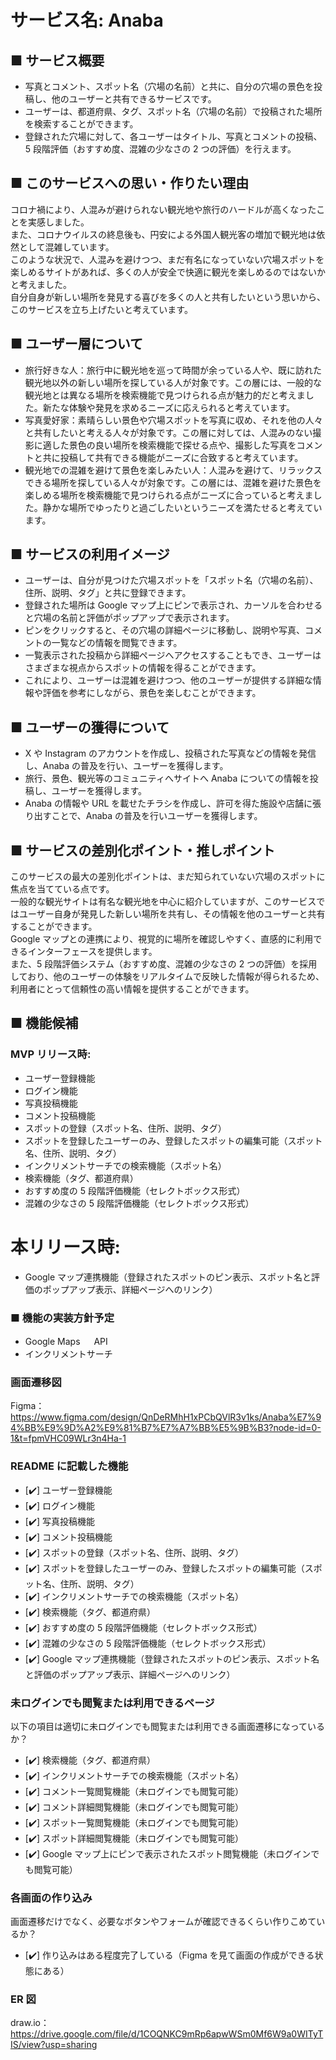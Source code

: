 # サービス名: Anaba



## ■ サービス概要

- 写真とコメント、スポット名（穴場の名前）と共に、自分の穴場の景色を投稿し、他のユーザーと共有できるサービスです。
- ユーザーは、都道府県、タグ、スポット名（穴場の名前）で投稿された場所を検索することができます。
- 登録された穴場に対して、各ユーザーはタイトル、写真とコメントの投稿、5 段階評価（おすすめ度、混雑の少なさの 2 つの評価）を行えます。



## ■ このサービスへの思い・作りたい理由

コロナ禍により、人混みが避けられない観光地や旅行のハードルが高くなったことを実感しました。  
 また、コロナウイルスの終息後も、円安による外国人観光客の増加で観光地は依然として混雑しています。  
 このような状況で、人混みを避けつつ、まだ有名になっていない穴場スポットを楽しめるサイトがあれば、多くの人が安全で快適に観光を楽しめるのではないかと考えました。  
 自分自身が新しい場所を発見する喜びを多くの人と共有したいという思いから、このサービスを立ち上げたいと考えています。



## ■ ユーザー層について

- 旅行好きな人：旅行中に観光地を巡って時間が余っている人や、既に訪れた観光地以外の新しい場所を探している人が対象です。この層には、一般的な観光地とは異なる場所を検索機能で見つけられる点が魅力的だと考えました。新たな体験や発見を求めるニーズに応えられると考えています。
- 写真愛好家：素晴らしい景色や穴場スポットを写真に収め、それを他の人々と共有したいと考える人々が対象です。この層に対しては、人混みのない撮影に適した景色の良い場所を検索機能で探せる点や、撮影した写真をコメントと共に投稿して共有できる機能がニーズに合致すると考えています。
- 観光地での混雑を避けて景色を楽しみたい人：人混みを避けて、リラックスできる場所を探している人々が対象です。この層には、混雑を避けた景色を楽しめる場所を検索機能で見つけられる点がニーズに合っていると考えました。静かな場所でゆったりと過ごしたいというニーズを満たせると考えています。



## ■ サービスの利用イメージ

- ユーザーは、自分が見つけた穴場スポットを「スポット名（穴場の名前）、住所、説明、タグ」と共に登録できます。
- 登録された場所は Google マップ上にピンで表示され、カーソルを合わせると穴場の名前と評価がポップアップで表示されます。
- ピンをクリックすると、その穴場の詳細ページに移動し、説明や写真、コメントの一覧などの情報を閲覧できます。
- 一覧表示された投稿から詳細ページへアクセスすることもでき、ユーザーはさまざまな視点からスポットの情報を得ることができます。
- これにより、ユーザーは混雑を避けつつ、他のユーザーが提供する詳細な情報や評価を参考にしながら、景色を楽しむことができます。



## ■ ユーザーの獲得について

- X や Instagram のアカウントを作成し、投稿された写真などの情報を発信し、Anaba の普及を行い、ユーザーを獲得します。
- 旅行、景色、観光等のコミュニティへサイトへ Anaba についての情報を投稿し、ユーザーを獲得します。
- Anaba の情報や URL を載せたチラシを作成し、許可を得た施設や店舗に張り出すことで、Anaba の普及を行いユーザーを獲得します。



## ■ サービスの差別化ポイント・推しポイント

このサービスの最大の差別化ポイントは、まだ知られていない穴場のスポットに焦点を当てている点です。  
一般的な観光サイトは有名な観光地を中心に紹介していますが、このサービスではユーザー自身が発見した新しい場所を共有し、その情報を他のユーザーと共有することができます。  
Google マップとの連携により、視覚的に場所を確認しやすく、直感的に利用できるインターフェースを提供します。  
また、5 段階評価システム（おすすめ度、混雑の少なさの 2 つの評価）を採用しており、他のユーザーの体験をリアルタイムで反映した情報が得られるため、利用者にとって信頼性の高い情報を提供することができます。



## ■ 機能候補

### MVP リリース時:

- ユーザー登録機能
- ログイン機能
- 写真投稿機能
- コメント投稿機能
- スポットの登録（スポット名、住所、説明、タグ）
- スポットを登録したユーザーのみ、登録したスポットの編集可能（スポット名、住所、説明、タグ）
- インクリメントサーチでの検索機能（スポット名）
- 検索機能（タグ、都道府県）
- おすすめ度の 5 段階評価機能（セレクトボックス形式）
- 混雑の少なさの 5 段階評価機能（セレクトボックス形式）

# 本リリース時:

- Google マップ連携機能（登録されたスポットのピン表示、スポット名と評価のポップアップ表示、詳細ページへのリンク）



### ■ 機能の実装方針予定

- Google Maps 　 API
- インクリメントサーチ



### 画面遷移図

Figma：https://www.figma.com/design/QnDeRMhH1xPCbQVlR3v1ks/Anaba%E7%94%BB%E9%9D%A2%E9%81%B7%E7%A7%BB%E5%9B%B3?node-id=0-1&t=fpmVHC09WLr3n4Ha-1



### README に記載した機能

- [✔️] ユーザー登録機能
- [✔️] ログイン機能
- [✔️] 写真投稿機能
- [✔️] コメント投稿機能
- [✔️] スポットの登録（スポット名、住所、説明、タグ）
- [✔️] スポットを登録したユーザーのみ、登録したスポットの編集可能（スポット名、住所、説明、タグ）
- [✔️] インクリメントサーチでの検索機能（スポット名）
- [✔️] 検索機能（タグ、都道府県）
- [✔️] おすすめ度の 5 段階評価機能（セレクトボックス形式）
- [✔️] 混雑の少なさの 5 段階評価機能（セレクトボックス形式）
- [✔️] Google マップ連携機能（登録されたスポットのピン表示、スポット名と評価のポップアップ表示、詳細ページへのリンク）



### 未ログインでも閲覧または利用できるページ

以下の項目は適切に未ログインでも閲覧または利用できる画面遷移になっているか？

- [✔️] 検索機能（タグ、都道府県）
- [✔️] インクリメントサーチでの検索機能（スポット名）
- [✔️] コメント一覧閲覧機能（未ログインでも閲覧可能）
- [✔️] コメント詳細閲覧機能（未ログインでも閲覧可能）
- [✔️] スポット一覧閲覧機能（未ログインでも閲覧可能）
- [✔️] スポット詳細閲覧機能（未ログインでも閲覧可能）
- [✔️] Google マップ上にピンで表示されたスポット閲覧機能（未ログインでも閲覧可能）



### 各画面の作り込み

画面遷移だけでなく、必要なボタンやフォームが確認できるくらい作りこめているか？

- [✔️] 作り込みはある程度完了している（Figma を見て画面の作成ができる状態にある）



### ER 図

draw.io：https://drive.google.com/file/d/1COQNKC9mRp6apwWSm0Mf6W9a0WITyTIS/view?usp=sharing
